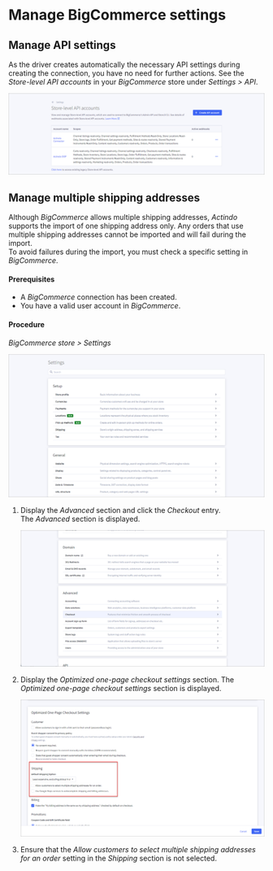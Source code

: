 # Manage BigCommerce settings


## Manage API settings

As the driver creates automatically the necessary API settings during creating the connection, you have no need for further actions. See the *Store-level API accounts* in your *BigCommerce* store under *Settings > API*. 

![Store-level API accounts](../../Assets/Screenshots/Channels/Settings/Connections/BigCommerce/StoreLevelApiAccount.png "[BigCommerce settings]")


## Manage multiple shipping addresses

Although *BigCommerce* allows multiple shipping addresses, *Actindo* supports the import of one shipping address only. Any orders that use multiple shipping addresses cannot be imported and will fail during the import.  
To avoid failures during the import, you must check a specific setting in *BigCommerce*. 

#### Prerequisites

- A *BigCommerce* connection has been created.
- You have a valid user account in *BigCommerce*.

#### Procedure

*BigCommerce store > Settings*

![BigCommerce settings](../../Assets/Screenshots/Channels/Settings/Connections/BigCommerce/BigCommerceSettings.png "[BigCommerce settings]")

1. Display the *Advanced* section and click the *Checkout* entry.   
    The *Advanced* section is displayed.

   ![BigCommerce advanced settings](../../Assets/Screenshots/Channels/Settings/Connections/BigCommerce/BigCommerceSettings2.png "[BigCommerce advanced settings]")

2. Display the *Optimized one-page checkout settings* section.
    The *Optimized one-page checkout settings* section is displayed.

   ![Check multiple shipment addresses](../../Assets/Screenshots/Channels/Settings/Connections/BigCommerce/CheckMultipleAddress.png "[Check multiple shipment addresses]")

3. Ensure that the *Allow customers to select multiple shipping addresses for an order* setting in the *Shipping* section is not selected.
